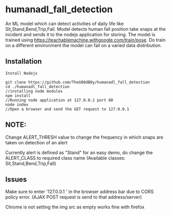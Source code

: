 # humanadl_fall_detection
An ML model which can detect activities of daily life like Sit,Stand,Bend,Trip,Fall. Model detects human fall position take snaps at the incident and sends it to the nodejs application for storing. The model is trained using https://teachablemachine.withgoogle.com/train/pose. Do train on a different environment the model can fail on a varied data distribution.

## Installation

```
Install Nodejs 

git clone https://github.com/TheG00dB0y/humanadl_fall_detection
cd ./humanadl_fall_detection
//installing node modules
npm install 
//Running node application at 127.0.0.1 port 80
node index  
//Open a browser and send the GET request to 127.0.0.1 
```
## NOTE:
Change ALERT_THRESH value to change the frequency in which snaps are taken on detection of an alert

Currently alert is defined as "Stand" for an easy demo, do change the ALERT_CLASS to required class name (Available classes: Sit,Stand,Bend,Trip,Fall)

## Issues
Make sure to enter '127.0.0.1 ' in the browser address bar due to CORS policy error. (AJAX POST request is send to that address/server)

Chrome is not setting the img src as empty works fine with firefox
